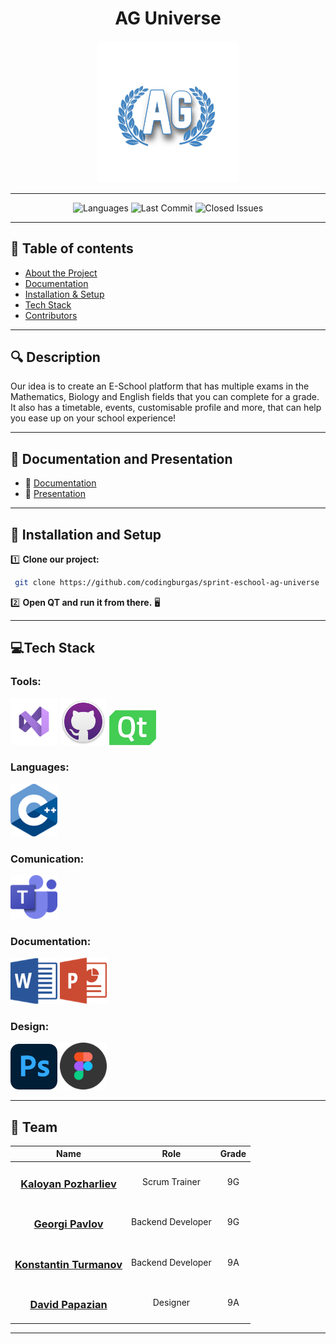<h1 align="center"> AG Universe </h1>
<p align="center">
  <img src="AGUniverse/assets/images/Logo1.png" alt="AG Universe Logo" width="45%">
</p>


---

<p align="center">
  <img src="https://img.shields.io/github/languages/count/codingburgas/sprint-eschool-ag-universe?color=blue" alt="Languages">
  <img src="https://img.shields.io/github/last-commit/codingburgas/sprint-eschool-ag-universe?color=red" alt="Last Commit">
  <img src="https://img.shields.io/github/issues-closed/codingburgas/sprint-eschool-ag-universe?color=gold" alt="Closed Issues">
</p>




 ---

## 📌 Table of contents
- [About the Project](#about)
- [Documentation](#docs)
- [Installation & Setup](#install)
- [Tech Stack](#technologies)
- [Contributors](#team)

---

## 🔍 Description <a name="about"></a>
Our idea is to create an E-School platform that has multiple exams in the Mathematics, Biology and English fields that you can complete for a grade. It also has a timetable, events, customisable profile and more, that can help you ease up on your school experience!

---

## 📃 Documentation and  Presentation   <a name="docs"></a>
- 📜 [Documentation](https://codingburgas-my.sharepoint.com/:w:/g/personal/dhpapazian23_codingburgas_bg/EcTNIidnRXhEqHABsMUO8BIB0NiLelUMLXQizeLQBf1Qfg?e=9i1p57)
- 🎤 [Presentation](https://codingburgas-my.sharepoint.com/:p:/g/personal/dhpapazian23_codingburgas_bg/ETMPw1Us7qlHjt47fed5NNUBoC1rrFlWbWB5GLTFpnWHaQ?rtime=9B8paMdr3Ug)

---

## 🚀 Installation  and  Setup <a name="install"></a> 

1️⃣ **Clone our project:**
```sh
 git clone https://github.com/codingburgas/sprint-eschool-ag-universe
```
2️⃣ **Open QT and run it from there.**  🖥️

---

## 💻Tech Stack <a name="technologies"></a>

###  Tools:
<p>
  <img src="AGUniverse/assets/readme/VS Code.png" alt="VS Code Icon" width=75px>
  <img src="AGUniverse/assets/readme/github.png" alt="GitHub Icon" width=75px>
  <img src="AGUniverse/assets/readme/QT.png" alt="QT Icon" width=75px>
</p>

### Languages:
<p>
       
  <img src="AGUniverse/assets/readme/C++.png" alt="C++ Icon" width=75px>
</p>

### Comunication: 
<img src="AGUniverse/assets/readme/teams.png" alt="Teams Icon" width=75px>

### Documentation: 
<p>
  <img src="AGUniverse/assets/readme/Word.png" alt="Word Icon" width=75px>
  <img src="AGUniverse/assets/readme/Powerpoint.png" alt="Powerpoint Icon" width=75px>
</p>

### Design: 

<p>
  <img src="AGUniverse/assets/readme/Photoshop.png" alt="Photoshop Icon" width=75px>
  <img src="AGUniverse/assets/readme/figma.png" alt="Figma Icon" width=75px>
</p>

---
 ## 👥 Team <a name="team"></a>

| Name | Role | Grade |
| :---:   | :---: | :---: |
|  <h3><a href = "https://github.com/KBPozharliev23">Kaloyan Pozharliev</a></h3> | Scrum Trainer | 9G |
| <h3><a href = "https://github.com/GZPavlov23"> Georgi Pavlov </a></h3>| Backend Developer | 9G |
| <h3><a href = "https://github.com/KSTurmanov"> Konstantin Turmanov</a></h3> |  Backend Developer  | 9A |
| <h3><a href = "https://github.com/DHPapazian"> David Papazian</a></h3> | Designer | 9A |

---
